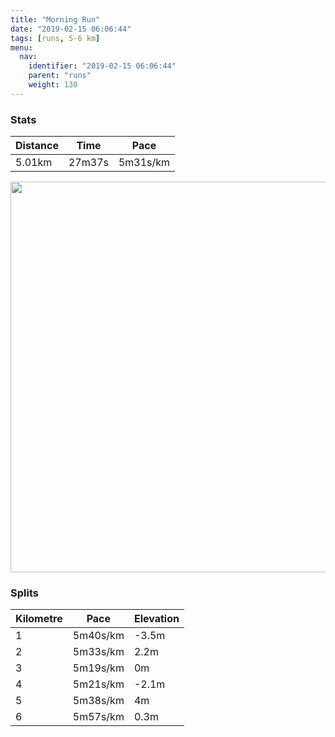 ```yaml
---
title: "Morning Run"
date: "2019-02-15 06:06:44"
tags: [runs, 5-6 km]
menu:
  nav:
    identifier: "2019-02-15 06:06:44"
    parent: "runs"
    weight: 130
---
```


### Stats

| Distance | Time | Pace |
|----------|------|------|
|5.01km|27m37s|5m31s/km|

<img src='https://maps.googleapis.com/maps/api/staticmap?maptype=terrain&path=enc:cqjeIhyyLlF~IzFtBrI~NzIz]~Ele@mAbt@bAgr@q@aKh@jBuGad@iGqWaKiP_GmBeEqI&key=AIzaSyAfqMeaZ1CCJFGP5cWud__oZnT_Pybg-1M&size=800x800&scale=2&markers=color:yellow|label:S|53.47106,-2.26725&markers=color:green|label:F|53.47106000000001,-2.2672899999999996' width='625' />

### Splits

| Kilometre | Pace | Elevation |
|------|------|-----------|
|1|5m40s/km|-3.5m|
|2|5m33s/km|2.2m|
|3|5m19s/km|0m|
|4|5m21s/km|-2.1m|
|5|5m38s/km|4m|
|6|5m57s/km|0.3m|
